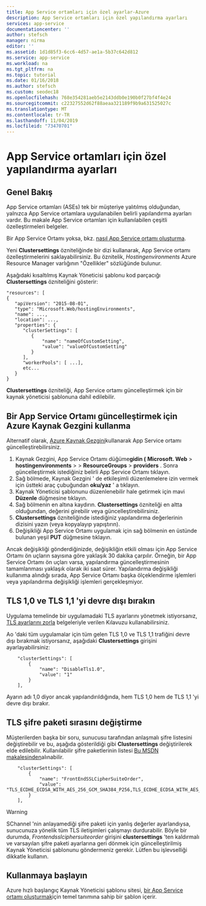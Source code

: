 ```yaml
---
title: App Service ortamları için özel ayarlar-Azure
description: App Service ortamları için özel yapılandırma ayarları
services: app-service
documentationcenter: ''
author: stefsch
manager: nirma
editor: ''
ms.assetid: 1d1d85f3-6cc6-4d57-ae1a-5b37c642d812
ms.service: app-service
ms.workload: na
ms.tgt_pltfrm: na
ms.topic: tutorial
ms.date: 01/16/2018
ms.author: stefsch
ms.custom: seodec18
ms.openlocfilehash: 768e354281aeb5e2143ddb0e190b0f27bf4f4e24
ms.sourcegitcommit: c22327552d62f88aeaa321189f9b9a631525027c
ms.translationtype: MT
ms.contentlocale: tr-TR
ms.lasthandoff: 11/04/2019
ms.locfileid: "73470701"
---
```

# <a name="custom-configuration-settings-for-app-service-environments"></a>App Service ortamları için özel yapılandırma ayarları
## <a name="overview"></a>Genel Bakış
App Service ortamları (ASEs) tek bir müşteriye yalıtılmış olduğundan, yalnızca App Service ortamlara uygulanabilen belirli yapılandırma ayarları vardır. Bu makale App Service ortamları için kullanılabilen çeşitli özelleştirmeleri belgeler.

Bir App Service Ortamı yoksa, bkz. [nasıl App Service ortamı oluşturma](app-service-web-how-to-create-an-app-service-environment.md).

Yeni **Clustersettings** özniteliğinde bir dizi kullanarak, App Service ortamı özelleştirmelerini saklayabilirsiniz. Bu öznitelik, *Hostingenvironments* Azure Resource Manager varlığının "Özellikler" sözlüğünde bulunur.

Aşağıdaki kısaltılmış Kaynak Yöneticisi şablonu kod parçacığı **Clustersettings** özniteliğini gösterir:

    "resources": [
    {
       "apiVersion": "2015-08-01",
       "type": "Microsoft.Web/hostingEnvironments",
       "name": ...,
       "location": ...,
       "properties": {
          "clusterSettings": [
             {
                 "name": "nameOfCustomSetting",
                 "value": "valueOfCustomSetting"
             }
          ],
          "workerPools": [ ...],
          etc...
       }
    }

**Clustersettings** özniteliği, App Service ortamı güncelleştirmek için bir kaynak yöneticisi şablonuna dahil edilebilir.

## <a name="use-azure-resource-explorer-to-update-an-app-service-environment"></a>Bir App Service Ortamı güncelleştirmek için Azure Kaynak Gezgini kullanma
Alternatif olarak, [Azure Kaynak Gezgini](https://resources.azure.com)kullanarak App Service ortamı güncelleştirebilirsiniz.  

1. Kaynak Gezgini, App Service Ortamı düğüme**gidin (** **Microsoft. Web** > **hostingenvironments** >  > **ResourceGroups** > **providers** . Sonra güncelleştirmek istediğiniz belirli App Service Ortamı tıklayın.
2. Sağ bölmede, Kaynak Gezgini ' de etkileşimli düzenlemelere izin vermek için üstteki araç çubuğundan **oku/yaz** ' a tıklayın.  
3. Kaynak Yöneticisi şablonunu düzenlenebilir hale getirmek için mavi **Düzenle** düğmesine tıklayın.
4. Sağ bölmenin en altına kaydırın. **Clustersettings** özniteliği en altta olduğundan, değerini girebilir veya güncelleştirebilirsiniz.
5. **Clustersettings** özniteliğinde istediğiniz yapılandırma değerlerinin dizisini yazın (veya kopyalayıp yapıştırın).  
6. Değişikliği App Service Ortamı uygulamak için sağ bölmenin en üstünde bulunan yeşil **PUT** düğmesine tıklayın.

Ancak değişikliği gönderdiğinizde, değişikliğin etkili olması için App Service Ortamı ön uçların sayısına göre yaklaşık 30 dakika çarpılır.
Örneğin, bir App Service Ortamı ön uçları varsa, yapılandırma güncelleştirmesinin tamamlanması yaklaşık olarak iki saat sürer. Yapılandırma değişikliği kullanıma alındığı sırada, App Service Ortamı başka ölçeklendirme işlemleri veya yapılandırma değişikliği işlemleri gerçekleşmiyor.

## <a name="disable-tls-10-and-tls-11"></a>TLS 1,0 ve TLS 1,1 'yi devre dışı bırakın

Uygulama temelinde bir uygulamadaki TLS ayarlarını yönetmek istiyorsanız, [TLS ayarlarını zorla](../configure-ssl-bindings.md#enforce-tls-versions) belgeleriyle verilen Kılavuzu kullanabilirsiniz. 

Ao 'daki tüm uygulamalar için tüm gelen TLS 1,0 ve TLS 1,1 trafiğini devre dışı bırakmak istiyorsanız, aşağıdaki **Clustersettings** girişini ayarlayabilirsiniz:

        "clusterSettings": [
            {
                "name": "DisableTls1.0",
                "value": "1"
            }
        ],

Ayarın adı 1,0 diyor ancak yapılandırıldığında, hem TLS 1,0 hem de TLS 1,1 'yi devre dışı bırakır.

## <a name="change-tls-cipher-suite-order"></a>TLS şifre paketi sırasını değiştirme
Müşterilerden başka bir soru, sunucusu tarafından anlaşmalı şifre listesini değiştirebilir ve bu, aşağıda gösterildiği gibi **Clustersettings** değiştirilerek elde edilebilir. Kullanılabilir şifre paketlerinin listesi [Bu MSDN makalesinden](https://msdn.microsoft.com/library/windows/desktop/aa374757\(v=vs.85\).aspx)alınabilir.

        "clusterSettings": [
            {
                "name": "FrontEndSSLCipherSuiteOrder",
                "value": "TLS_ECDHE_ECDSA_WITH_AES_256_GCM_SHA384_P256,TLS_ECDHE_ECDSA_WITH_AES_128_GCM_SHA256_P256,TLS_ECDHE_RSA_WITH_AES_256_CBC_SHA384_P256,TLS_ECDHE_RSA_WITH_AES_128_CBC_SHA256_P256,TLS_ECDHE_RSA_WITH_AES_256_CBC_SHA_P256,TLS_ECDHE_RSA_WITH_AES_128_CBC_SHA_P256"
            }
        ],

> [!WARNING]
> SChannel 'nin anlayamediği şifre paketi için yanlış değerler ayarlandıysa, sunucunuza yönelik tüm TLS iletişimleri çalışmayı durdurabilir. Böyle bir durumda, *Frontendsslciphersuiteorder* girişini **clustersettings** 'ten kaldırmalı ve varsayılan şifre paketi ayarlarına geri dönmek için güncelleştirilmiş Kaynak Yöneticisi şablonunu göndermeniz gerekir.  Lütfen bu işlevselliği dikkatle kullanın.
> 
> 

## <a name="get-started"></a>Kullanmaya başlayın
Azure hızlı başlangıç Kaynak Yöneticisi şablonu sitesi, [bir App Service ortamı oluşturmak](https://azure.microsoft.com/documentation/templates/201-web-app-ase-create/)için temel tanımına sahip bir şablon içerir.

<!-- LINKS -->

<!-- IMAGES -->
